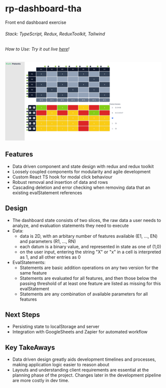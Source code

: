# rp-dashboard-tha

Front end dashboard exercise

###### Stack: TypeScript, Redux, ReduxToolkit, Tailwind

###### How to Use: Try it out live [here](https://ssjkhan.github.io/rp-dashboard-tha/)!

![App Screenshot](https://raw.githubusercontent.com/ssjkhan/rp-dashboard-tha/main/images/screenshot.png?raw=true)

## Features

- Data driven component and state design with redux and redux toolkit
- Loosely coupled components for modularity and agile development
- Custom React TS hook for modal click behaviour
- Robust removal and insertion of data and rows
- Cascading deletion and error checking when removing data that an existing
  evalStatement references

## Design

- The dashboard state consists of two slices, the raw data a user needs to
  analyze, and evaluation statements they need to execute
- Data:
  - data is 2D, with an arbitary number of features available (E1, ..., EN) and
    parameters (R1, ..., RN)
  - each datum is a binary value, and represented in state as one of (1,0)
  - on the user input, entering the string "X" or "x" in a cell is interpreted
    as 1, and all other entries as 0
- EvalStatements:
  - Statements are basic addition operations on any two version for the same
    feature
  - Statements are evaluated for all features, and then those below the passing
    threshold of at least one feature are listed as missing for this
    evalStatement
  - Statements are any combination of available parameters for all features

## Next Steps

- Persisting state to localStorage and server
- Integration with GoogleSheets and Zapier for automated workflow

## Key TakeAways

- Data driven design greatly aids development timelines and processes, making
  application logic easier to reason about
- Layouts and understanding client requirements are essential at the planning
  phase of the project. Changes later in the development pipeline are more
  costly in dev time.
